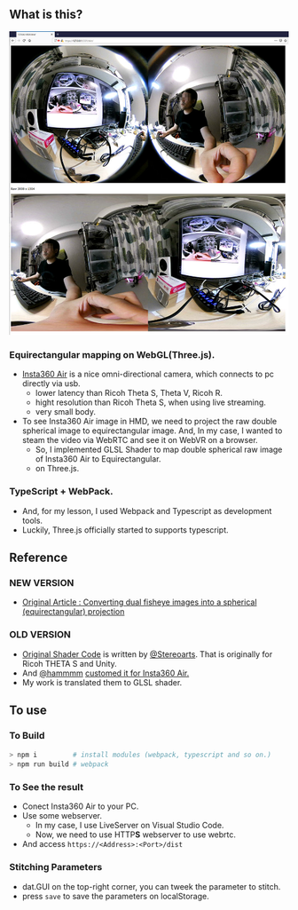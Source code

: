 ## What is this?

![](doc/insta360ER.jpg)

### Equirectangular mapping on WebGL(Three.js).

* [Insta360 Air](https://www.insta360.com/product/insta360-air) is a nice omni-directional camera, which connects to pc directly via usb.
  * lower latency than Ricoh Theta S, Theta V, Ricoh R.
  * hight resolution than Ricoh Theta S, when using live streaming.
  * very small body.
* To see Insta360 Air image in HMD, we need to project the raw double spherical image to equirectangular image. And, In my case, I wanted to steam the video via WebRTC and see it on WebVR on a browser.
  * So, I implemented GLSL Shader to map double spherical raw image of Insta360 Air to Equirectangular.
  * on Three.js.

### TypeScript + WebPack.

* And, for my lesson, I used Webpack and Typescript as development tools.
* Luckily, Three.js officially started to supports typescript.

## Reference

### NEW VERSION

* [Original Article : Converting dual fisheye images into a spherical (equirectangular) projection](http://paulbourke.net/dome/dualfish2sphere/)

### OLD VERSION
* [Original Shader Code](http://stereoarts.jp/) is written by [@Stereoarts](https://twitter.com/Stereoarts). That is originally for Ricoh THETA S and Unity.
* And [@hammmm](https://twitter.com/hammmm) [customed it for Insta360 Air.](http://hammmm.hatenablog.com/entry/2017/06/01/022127)
* My work is translated them to GLSL shader.


## To use

### To Build

```sh
> npm i         # install modules (webpack, typescript and so on.)
> npm run build # webpack
```

### To See the result

* Conect Insta360 Air to your PC.
* Use some webserver.
  * In my case, I use LiveServer on Visual Studio Code.
  * Now, we need to use HTTP**S** webserver to use webrtc.
* And access `https://<Address>:<Port>/dist`

### Stitching Parameters

* dat.GUI on the top-right corner, you can tweek the parameter to stitch.
* press `save` to save the parameters on localStorage.
